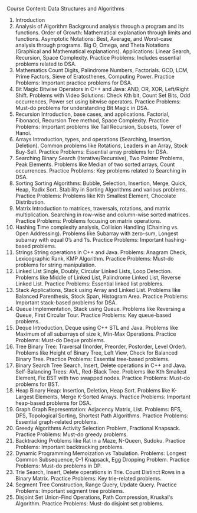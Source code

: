 Course Content: Data Structures and Algorithms
1. Introduction
2. Analysis of Algorithm
Background analysis through a program and its functions.
Order of Growth: Mathematical explanation through limits and functions.
Asymptotic Notations:
Best, Average, and Worst-case analysis through programs.
Big O, Omega, and Theta Notations (Graphical and Mathematical explanations).
Applications: Linear Search, Recursion, Space Complexity.
Practice Problems:
Includes essential problems related to DSA.
3. Mathematics
Count Digits, Palindrome Numbers, Factorials.
GCD, LCM, Prime Factors, Sieve of Eratosthenes, Computing Power.
Practice Problems:
Important practice problems for DSA.
4. Bit Magic
Bitwise Operators in C++ and Java: AND, OR, XOR, Left/Right Shift.
Problems with Video Solutions: Check Kth bit, Count Set Bits, Odd occurrences, Power set using bitwise operators.
Practice Problems:
Must-do problems for understanding Bit Magic in DSA.
5. Recursion
Introduction, base cases, and applications.
Factorial, Fibonacci, Recursion Tree method, Space Complexity.
Practice Problems:
Important problems like Tail Recursion, Subsets, Tower of Hanoi.
6. Arrays
Introduction, types, and operations (Searching, Insertion, Deletion).
Common problems like Rotations, Leaders in an Array, Stock Buy-Sell.
Practice Problems:
Essential array problems for DSA.
7. Searching
Binary Search (Iterative/Recursive), Two Pointer Problems, Peak Elements.
Problems like Median of two sorted arrays, Count occurrences.
Practice Problems:
Key problems related to Searching in DSA.
8. Sorting
Sorting Algorithms: Bubble, Selection, Insertion, Merge, Quick, Heap, Radix Sort.
Stability in Sorting Algorithms and various problems.
Practice Problems:
Problems like Kth Smallest Element, Chocolate Distribution.
9. Matrix
Introduction to matrices, traversals, rotations, and matrix multiplication.
Searching in row-wise and column-wise sorted matrices.
Practice Problems:
Problems focusing on matrix operations.
10. Hashing
Time complexity analysis, Collision Handling (Chaining vs. Open Addressing).
Problems like Subarray with zero-sum, Longest subarray with equal 0’s and 1’s.
Practice Problems:
Important hashing-based problems.
11. Strings
String operations in C++ and Java.
Problems: Anagram Check, Lexicographic Rank, KMP Algorithm.
Practice Problems:
Must-do problems for string manipulation.
12. Linked List
Single, Doubly, Circular Linked Lists, Loop Detection.
Problems like Middle of Linked List, Palindrome Linked List, Reverse Linked List.
Practice Problems:
Essential linked list problems.
13. Stack
Applications, Stack using Array and Linked List.
Problems like Balanced Parenthesis, Stock Span, Histogram Area.
Practice Problems:
Important stack-based problems for DSA.
14. Queue
Implementation, Stack using Queue.
Problems like Reversing a Queue, First Circular Tour.
Practice Problems:
Key queue-based problems.
15. Deque
Introduction, Deque using C++ STL and Java.
Problems like Maximum of all subarrays of size k, Min-Max Operations.
Practice Problems:
Must-do Deque problems.
16. Tree
Binary Tree: Traversal (Inorder, Preorder, Postorder, Level Order).
Problems like Height of Binary Tree, Left View, Check for Balanced Binary Tree.
Practice Problems:
Essential tree-based problems.
17. Binary Search Tree
Search, Insert, Delete operations in C++ and Java.
Self-Balancing Trees: AVL, Red-Black Tree.
Problems like Kth Smallest Element, Fix BST with two swapped nodes.
Practice Problems:
Must-do problems for BST.
18. Heap
Binary Heap: Insertion, Deletion, Heap Sort.
Problems like K-Largest Elements, Merge K-Sorted Arrays.
Practice Problems:
Important heap-based problems for DSA.
19. Graph
Graph Representation: Adjacency Matrix, List.
Problems: BFS, DFS, Topological Sorting, Shortest Path Algorithms.
Practice Problems:
Essential graph-related problems.
20. Greedy Algorithms
Activity Selection Problem, Fractional Knapsack.
Practice Problems:
Must-do greedy problems.
21. Backtracking
Problems like Rat in a Maze, N-Queen, Sudoku.
Practice Problems:
Important backtracking problems.
22. Dynamic Programming
Memoization vs Tabulation.
Problems: Longest Common Subsequence, 0-1 Knapsack, Egg Dropping Problem.
Practice Problems:
Must-do problems in DP.
23. Trie
Search, Insert, Delete operations in Trie.
Count Distinct Rows in a Binary Matrix.
Practice Problems:
Key trie-related problems.
24. Segment Tree
Construction, Range Query, Update Query.
Practice Problems:
Important segment tree problems.
25. Disjoint Set
Union-Find Operations, Path Compression, Kruskal's Algorithm.
Practice Problems:
Must-do disjoint set problems.
